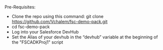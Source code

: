 Pre-Requisites: 

* Clone the repo using this command: 
  git clone https://github.com/Vchalem/fsc-demo-pack.git
* cd fsc-demo-pack
* Log into your Salesforce DevHub 
* Set the Alias of your devhub in the “devhub” variable at the beginning of the "FSCADKProj1" script
